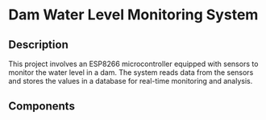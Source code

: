 # Dam Water Level Monitoring System

## Description

This project involves an ESP8266 microcontroller equipped with sensors to monitor the water level in a dam. The system reads data from the sensors and stores the values in a database for real-time monitoring and analysis.

## Components
